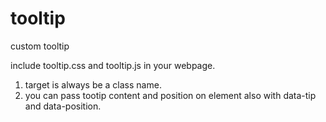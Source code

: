 # tooltip
custom tooltip

include tooltip.css and tooltip.js in your webpage.

1) target is always be a class name.
2) you can pass tootip content and position on element also with data-tip and data-position.


